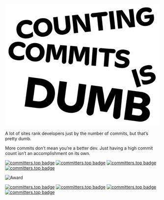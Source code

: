 ![Counting Commits is Dumb](./logo.png)

A lot of sites rank developers just by the number of commits, but that’s pretty dumb.

More commits don’t mean you’re a better dev. Just having a high commit count isn’t an accomplishment on its own.  

[![committers.top badge](https://user-badge.committers.top/greece/michaelkolesidis.svg)](https://user-badge.committers.top/greece/michaelkolesidis)  [![committers.top badge](https://user-badge.committers.top/greece/michaelkolesidis.svg)](https://user-badge.committers.top/greece/michaelkolesidis)  [![committers.top badge](https://user-badge.committers.top/greece/michaelkolesidis.svg)](https://user-badge.committers.top/greece/michaelkolesidis)  [![committers.top badge](https://user-badge.committers.top/greece/michaelkolesidis.svg)](https://user-badge.committers.top/greece/michaelkolesidis)  

![Award](https://c.tenor.com/BA4S2y58lbEAAAAd/tenor.gif)

[![committers.top badge](https://user-badge.committers.top/greece/michaelkolesidis.svg)](https://user-badge.committers.top/greece/michaelkolesidis)  [![committers.top badge](https://user-badge.committers.top/greece/michaelkolesidis.svg)](https://user-badge.committers.top/greece/michaelkolesidis)  [![committers.top badge](https://user-badge.committers.top/greece/michaelkolesidis.svg)](https://user-badge.committers.top/greece/michaelkolesidis)  [![committers.top badge](https://user-badge.committers.top/greece/michaelkolesidis.svg)](https://user-badge.committers.top/greece/michaelkolesidis)  


